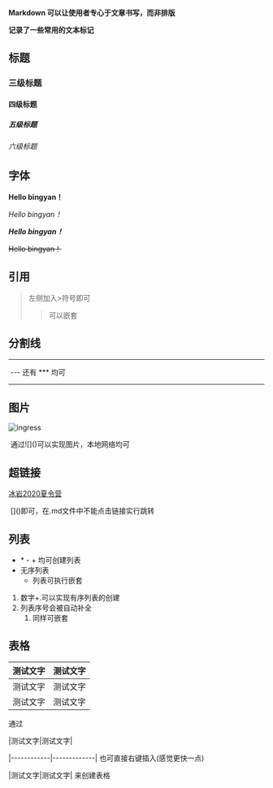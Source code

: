 **Markdown 可以让使用者专心于文章书写，而非排版**

**记录了一些常用的文本标记**





## 标题

### 三级标题

#### 四级标题

##### 五级标题

###### 六级标题



## 字体

**Hello bingyan！**

*Hello bingyan！*

***Hello bingyan！***

~~Hello bingyan！~~



## 引用

> 左侧加入\>符号即可
>
> > 可以嵌套



## 分割线

---

​		\---  还有 \*** 均可

***



## 图片

![ingress](https://www.ingress.com/assets/img/what-is-ingress-prime-bg-d.jpg)

​							通过\!\[]()可以实现图片，本地网络均可



## 超链接

[冰岩2020夏令营](https://github.com/BingyanStudioFE/summer-camp-2020)

​				\[]()即可，在.md文件中不能点击链接实行跳转



## 列表

* \*  \-  \+  均可创建列表
* 无序列表
  * 列表可执行嵌套

1. 数字+\.可以实现有序列表的创建
2. 列表序号会被自动补全
   1. 同样可嵌套



## 表格

| 测试文字 | 测试文字 |
| -------- | -------- |
| 测试文字 | 测试文字 |
| 测试文字 | 测试文字 |

通过

\|测试文字\|测试文字\|

\|------------\|-------------\|						也可直接右键插入(感觉更快一点)

\|测试文字\|测试文字\|		来创建表格


